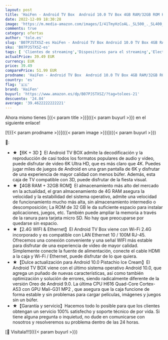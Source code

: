 ```yaml
---
layout: post
title: 'HaiFen - Android TV Box  Android 10.0 TV Box 4GB RAM/32GB ROM H616 Quad-Core Soporte 2.4Ghz WiFi 6K HDMI DLNA 3D Smart TV Box'
date: 2022-12-09 18:30:28
image: 'https://m.media-amazon.com/images/I/41TmyHzCoAL._SL500_._SL400_.jpg'
comments: true
category: ofertas
author: 'tole.es'
slug: 'B07PJSTXSZ-es HaiFen - Android TV Box Android 10.0 TV Box 4GB RAM/32GB...'
sku: 'B07PJSTXSZ-es'
tags: [ 'Clientes de streaming','Dispositivos para el streaming','Electrónica','Equipos de audio y Hi-Fi','android','haifen','🇪🇸', ]
actualPrice: 39.49 EUR
currency: EUR
price: 39.49
comparePrice: 51.99 EUR
prodname: 'HaiFen - Android TV Box  Android 10.0 TV Box 4GB RAM/32GB ROM H616 Quad-Core Soporte 2.4Ghz WiFi 6K HDMI DLNA 3D Smart TV Box'
country: 'es'
flag: '🇪🇸'
brand: 'HaiFen'
buyurl: 'https://www.amazon.es/dp/B07PJSTXSZ/?tag=tolees-21'
descuento: '24.04'
average: '39.4622222222221'
---
```


Ahora mismo tienes [{{< param title >}}]({{< param buyurl >}}) en el siguiente enlace!

[![{{< param prodname >}}]({{< param image >}})]({{< param buyurl >}})

🔎:

- ★【6K + 3D 】El Android TV BOX admite la decodificación y la reproducción de casi todos los formatos populares de audio y video, puede disfrutar de video 6K Ultra HD, que es más claro que 4K. Puedes jugar miles de juegos de Android en una gran pantalla de 6K y disfrutar de una experiencia de mayor calidad con menos búfer. Además, esta caja de TV compatible con 3D, puede disfrutar de la fiesta visual.
- ★【4GB RAM + 32GB ROM】El almacenamiento más alto del mercado en la actualidad, el gran almacenamiento de 4G RAM asegura la velocidad y la estabilidad del sistema operativo, admite una velocidad de funcionamiento mucho más alta, sin almacenamiento intermedio o descomposición; La ROM de 32 GB le da suficiente espacio para instalar aplicaciones, juegos, etc. También puede ampliar la memoria a través de la ranura para tarjeta micro SD. No hay que preocuparse por quedarse sin espacio.
- ★【2.4G WIFI & Ethernet】El Android TV Box viene con Wi-Fi 2.4G incorporado y es compatible con LAN Ethernet 10 / 100M RJ-45. Ofrecemos una conexión conveniente y una señal WIFI más estable para disfrutar de una experiencia de video de mayor calidad. Simplemente conecte la fuente de alimentación, conecte el cable HDMI a la caja y Wi-Fi / Ethernet, puede disfrutar de lo que quiera.
- ★【Dulce actualización para Android 10.0 Pistachio Ice Cream】El Android TV BOX viene con el último sistema operativo Android 10.0, que agrega un puñado de nuevas características, así como también optimización y solución de errores, siendo radicalmente diferente de la versión Oreo de Android 9.0. La última CPU H616 Quad-Core Cortex-A53 con GPU Mali-G31 MP2 , que asegura que la caja funcione de forma estable y sin problemas para cargar películas, imágenes y juegos sin un búfer.
- ★【Garantía y servicio】Hacemos todo lo posible para que los clientes obtengan un servicio 100% satisfecho y soporte técnico de por vida. Si tiene alguna pregunta o inquietud, no dude en comunicarse con nosotros y resolveremos su problema dentro de las 24 horas.

[🛒 Visítala!!!]({{< param buyurl >}})
